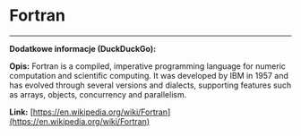 # Fortran

---

**Dodatkowe informacje (DuckDuckGo):**

**Opis:** Fortran is a compiled, imperative programming language for numeric computation and scientific computing. It was developed by IBM in 1957 and has evolved through several versions and dialects, supporting features such as arrays, objects, concurrency and parallelism.

**Link:** [https://en.wikipedia.org/wiki/Fortran](https://en.wikipedia.org/wiki/Fortran)

